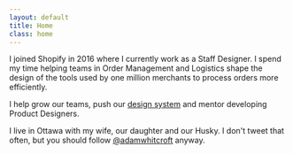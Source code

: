 ```yaml
---
layout: default
title: Home
class: home
---
```


I joined Shopify in 2016 where I currently work as a Staff Designer. I spend my time helping teams in Order Management and Logistics shape the design of the tools used by <span class="highlight">one million merchants</span> to process orders more efficiently.

I help grow our teams, push our [design system](https://polaris.shopify.com/) and mentor developing Product Designers.

I live in Ottawa with my wife, our daughter and our Husky. I don't tweet that often, but you should follow [@adamwhitcroft](https://twitter.com/AdamWhitcroft) anyway.
